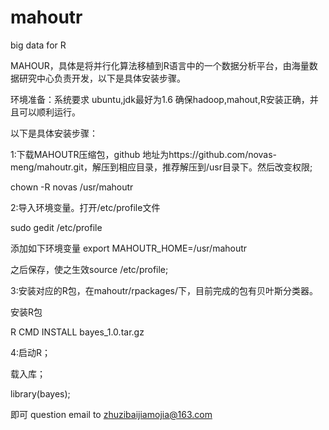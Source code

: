 # mahoutr
big data for R 

MAHOUR，具体是将并行化算法移植到R语言中的一个数据分析平台，由海量数据研究中心负责开发，以下是具体安装步骤。

环境准备：系统要求 ubuntu,jdk最好为1.6 确保hadoop,mahout,R安装正确，并且可以顺利运行。

以下是具体安装步骤：

1:下载MAHOUTR压缩包，github 地址为https://github.com/novas-meng/mahoutr.git，解压到相应目录，推荐解压到/usr目录下。然后改变权限;

chown -R novas /usr/mahoutr

2:导入环境变量。打开/etc/profile文件

sudo gedit /etc/profile

添加如下环境变量  export MAHOUTR_HOME=/usr/mahoutr

之后保存，使之生效source /etc/profile;

3:安装对应的R包，在mahoutr/rpackages/下，目前完成的包有贝叶斯分类器。

安装R包

R CMD INSTALL bayes_1.0.tar.gz

4:启动R；

载入库；

library(bayes);

即可
question email to zhuzibaijiamojia@163.com
